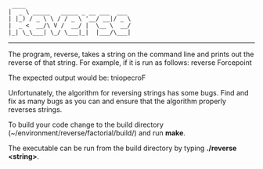      ____                              
    |  _ \ _____   _____ _ __ ___  ___ 
    | |_) / _ \ \ / / _ \ '__/ __|/ _ \
    |  _ <  __/\ V /  __/ |  \__ \  __/
    |_| \_\___| \_/ \___|_|  |___/\___|
---------------------------------------
The program, reverse, takes a string on the command line and prints out the reverse of that string. For example, if it is run as follows:
reverse Forcepoint

The expected output would be:
tniopecroF

Unfortunately, the algorithm for reversing strings has some bugs. Find and fix as many bugs as you can and ensure that the algorithm properly reverses strings.

To build your code change to the build directory (~/environment/reverse/factorial/build/) and run __make__.

The executable can be run from the build directory by typing __./reverse \<string\>__.